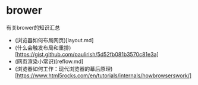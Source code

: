 # brower
有关brower的知识汇总

* (浏览器如何布局网页)[layout.md]
* (什么会触发布局和重排)[https://gist.github.com/paulirish/5d52fb081b3570c81e3a]
* (网页渲染小常识)[reflow.md]
* (浏览器如何工作：现代浏览器的幕后原理)[https://www.html5rocks.com/en/tutorials/internals/howbrowserswork/]
